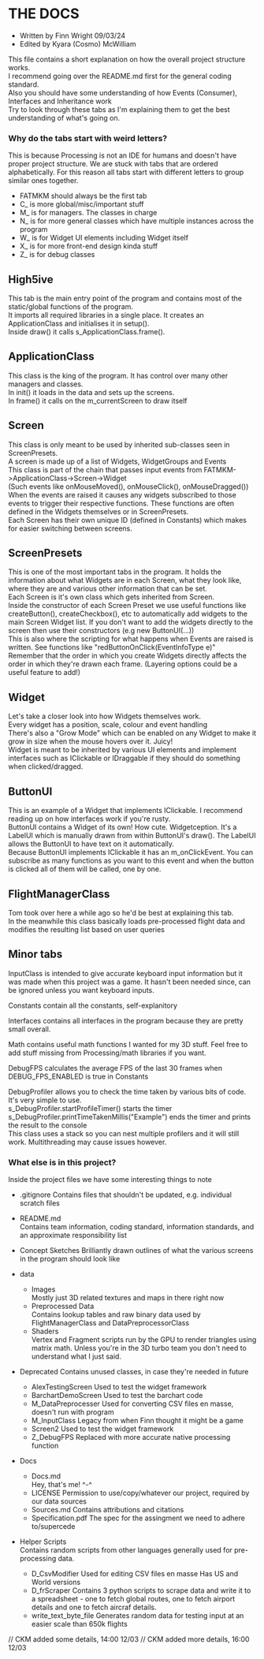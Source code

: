 # THE DOCS

- Written by Finn Wright 09/03/24
- Edited by Kyara (Cosmo) McWilliam

This file contains a short explanation on how the overall project structure works.  
I recommend going over the README.md first for the general coding standard.  
Also you should have some understanding of how Events (Consumer<T>), Interfaces and Inheritance work  
Try to look through these tabs as I'm explaining them to get the best understanding of what's going on.  

### Why do the tabs start with weird letters?

This is because Processing is not an IDE for humans and doesn't have proper project structure. We are stuck with tabs that are ordered alphabetically. For this reason all tabs start with different letters to group similar ones together.  
- FATMKM should always be the first tab  
- C_ is more global/misc/important stuff  
- M_ is for managers. The classes in charge  
- N_ is for more general classes which have multiple instances across the program  
- W_ is for Widget UI elements including Widget itself  
- X_ is for more front-end design kinda stuff   
- Z_ is for debug classes   

## High5ive

This tab is the main entry point of the program and contains most of the static/global functions of the program.  
It imports all required libraries in a single place.
It creates an ApplicationClass and initialises it in setup().  
Inside draw() it calls s_ApplicationClass.frame().  

## ApplicationClass

This class is the king of the program. It has control over many other managers and classes.  
In init() it loads in the data and sets up the screens.  
In frame() it calls on the m_currentScreen to draw itself  

## Screen

This class is only meant to be used by inherited sub-classes seen in ScreenPresets.  
A screen is made up of a list of Widgets, WidgetGroups and Events  
This class is part of the chain that passes input events from FATMKM->ApplicationClass->Screen->Widget  
(Such events like onMouseMoved(), onMouseClick(), onMouseDragged())  
When the events are raised it causes any widgets subscribed to those events to trigger their respective functions. These functions are often defined in the Widgets themselves or in ScreenPresets.  
Each Screen has their own unique ID (defined in Constants) which makes for easier switching between screens.   

## ScreenPresets

This is one of the most important tabs in the program. It holds the information about what Widgets are in each Screen, what they look like, where they are and various other information that can be set.  
Each Screen is it's own class which gets inherited from Screen.  
Inside the constructor of each Screen Preset we use useful functions like createButton(), createCheckbox(), etc to automatically add widgets to the main Screen Widget list. If you don't want to add the widgets directly to the screen then use their constructors (e.g new ButtonUI(...))  
This is also where the scripting for what happens when Events are raised is written. See functions like "redButtonOnClick(EventInfoType e)"  
Remember that the order in which you create Widgets directly affects the order in which they're drawn each frame. (Layering options could be a useful feature to add!)  

## Widget

Let's take a closer look into how Widgets themselves work.  
Every widget has a position, scale, colour and event handling  
There's also a "Grow Mode" which can be enabled on any Widget to make it grow in size when the mouse hovers over it. Juicy!  
Widget is meant to be inherited by various UI elements and implement interfaces such as IClickable or IDraggable if they should do something when clicked/dragged.  

## ButtonUI

This is an example of a Widget that implements IClickable. I recommend reading up on how interfaces work if you're rusty.  
ButtonUI contains a Widget of its own! How cute. Widgetception. It's a LabelUI which is manually drawn from within ButtonUI's draw(). The LabelUI allows the ButtonUI to have text on it automatically.  
Because ButtonUI implements IClickable it has an m_onClickEvent. You can subscribe as many functions as you want to this event and when the button is clicked all of them will be called, one by one.  

## FlightManagerClass

Tom took over here a while ago so he'd be best at explaining this tab.  
In the meanwhile this class basically loads pre-processed flight data and modifies the resulting list based on user queries  

## Minor tabs

InputClass is intended to give accurate keyboard input information but it was made when this project was a game. It hasn't been needed since, can be ignored unless you want keyboard inputs.  

Constants contain all the constants, self-explanitory  

Interfaces contains all interfaces in the program because they are pretty small overall.  

Math contains useful math functions I wanted for my 3D stuff. Feel free to add stuff missing from Processing/math libraries if you want.  

DebugFPS calculates the average FPS of the last 30 frames when DEBUG_FPS_ENABLED is true in Constants  

DebugProfiler allows you to check the time taken by various bits of code. It's very simple to use.  
s_DebugProfiler.startProfileTimer() starts the timer  
s_DebugProfiler.printTimeTakenMillis("Example") ends the timer and prints the result to the console  
This class uses a stack so you can nest multiple profilers and it will still work. Multithreading may cause issues however.  

### What else is in this project?

Inside the project files we have some interesting things to note 

- .gitignore
    Contains files that shouldn't be updated, e.g. individual scratch files
- README.md  
    Contains team information, coding standard, information standards, and an approximate responsibility list

- Concept Sketches
    Brilliantly drawn outlines of what the various screens in the program should look like
- data  
    - Images  
        Mostly just 3D related textures and maps in there right now  
    - Preprocessed Data  
        Contains lookup tables and raw binary data used by FlightManagerClass and DataPreprocessorClass  
    - Shaders  
        Vertex and Fragment scripts run by the GPU to render triangles using matrix math. Unless you're in the 3D turbo team you don't need to understand what I just said. 
- Deprecated
    Contains unused classes, in case they're needed in future
    - AlexTestingScreen
        Used to test the widget framework
    - BarchartDemoScreen
        Used to test the barchart code
    - M_DataPreprocesser
        Used for converting CSV files en masse, doesn't run with program
    - M_InputClass
        Legacy from when Finn thought it might be a game
    - Screen2
        Used to test the widget framework
    - Z_DebugFPS
        Replaced with more accurate native processing function
- Docs
    - Docs.md  
        Hey, that's me! ^-^
    - LICENSE
    Permission to use/copy/whatever our project, required by our data sources
    - Sources.md
    Contains attributions and citations
    - Specification.pdf
    The spec for the assingment we need to adhere to/supercede
- Helper Scripts  
    Contains random scripts from other languages generally used for pre-processing data.  
    - D_CsvModifier
        Used for editing CSV files en masse
        Has US and World versions
    - D_frScraper
        Contains 3 python scripts to scrape data and write it to a spreadsheet - one to fetch global routes, one to fetch airport details and one to fetch aircraf details.
    - write_text_byte_file
        Generates random data for testing input at an easier scale than 650k flights
 

// CKM added some details, 14:00 12/03
// CKM added more details, 16:00 12/03